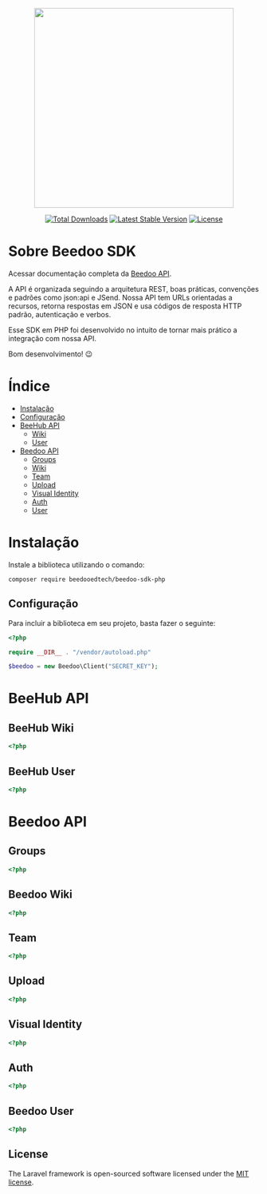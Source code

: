 <p align="center"><a href="https://laravel.com" target="_blank"><img src="https://www.beedoo.com.br/wp-content/uploads/2019/09/LOGO-BEEDOO-EDTECH-WHITE.png" width="400"></a></p>

<p align="center">
<a href="https://packagist.org/packages/laravel/framework"><img src="https://img.shields.io/packagist/dt/laravel/framework" alt="Total Downloads"></a>
<a href="https://packagist.org/packages/laravel/framework"><img src="https://img.shields.io/packagist/v/laravel/framework" alt="Latest Stable Version"></a>
<a href="https://packagist.org/packages/laravel/framework"><img src="https://img.shields.io/packagist/l/laravel/framework" alt="License"></a>
</p>

# Sobre Beedoo SDK

Acessar documentação completa da [Beedoo API](http://document-api.beedoo.io.s3-website-us-east-1.amazonaws.com).

A API é organizada seguindo a arquitetura REST, boas práticas, convenções e padrões como json:api e JSend. Nossa API tem URLs orientadas a recursos, retorna respostas em JSON e usa códigos de resposta HTTP padrão, autenticação e verbos.

Esse SDK em PHP foi desenvolvido no intuito de tornar mais prático a integração com nossa API.

Bom desenvolvimento! 😉

# Índice

- [Instalação](#instalação)
- [Configuração](#configuração)
- [BeeHub API](#beehub-api)
  - [Wiki](#beehub-wiki)
  - [User](#beehub-user)
- [Beedoo API](#beedoo-api)
  - [Groups](#groups)
  - [Wiki](#beedoo-wiki)
  - [Team](#team)
  - [Upload](#upload)
  - [Visual Identity](#visual-identity)
  - [Auth](#auth)
  - [User](#beedoo-user)

# Instalação

Instale a biblioteca utilizando o comando:

`composer require beedooedtech/beedoo-sdk-php`

## Configuração

Para incluir a biblioteca em seu projeto, basta fazer o seguinte:

```php
<?php

require __DIR__ . "/vendor/autoload.php"

$beedoo = new Beedoo\Client("SECRET_KEY");
```

# BeeHub API

## BeeHub Wiki

```php
<?php

```

## BeeHub User

```php
<?php

```

# Beedoo API

## Groups

```php
<?php

```

## Beedoo Wiki

```php
<?php

```

## Team

```php
<?php

```

## Upload

```php
<?php

```

## Visual Identity

```php
<?php

```

## Auth

```php
<?php

```

## Beedoo User

```php
<?php

```

## License

The Laravel framework is open-sourced software licensed under the [MIT license](https://opensource.org/licenses/MIT).
